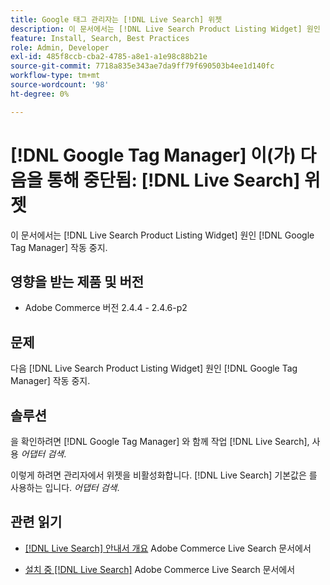 ```yaml
---
title: Google 태그 관리자는 [!DNL Live Search] 위젯
description: 이 문서에서는 [!DNL Live Search Product Listing Widget] 원인 [!DNL Google Tag Manager] 작동 중지.
feature: Install, Search, Best Practices
role: Admin, Developer
exl-id: 485f8ccb-cba2-4785-a8e1-a1e98c88b21e
source-git-commit: 7718a835e343ae7da9ff79f690503b4ee1d140fc
workflow-type: tm+mt
source-wordcount: '98'
ht-degree: 0%

---
```


# [!DNL Google Tag Manager] 이(가) 다음을 통해 중단됨: [!DNL Live Search] 위젯

이 문서에서는 [!DNL Live Search Product Listing Widget] 원인 [!DNL Google Tag Manager] 작동 중지.

## 영향을 받는 제품 및 버전

* Adobe Commerce 버전 2.4.4 - 2.4.6-p2

## 문제

다음 [!DNL Live Search Product Listing Widget] 원인 [!DNL Google Tag Manager] 작동 중지.

## 솔루션

을 확인하려면 [!DNL Google Tag Manager] 와 함께 작업 [!DNL Live Search], 사용 *어댑터 검색*.

이렇게 하려면 관리자에서 위젯을 비활성화합니다. [!DNL Live Search] 기본값은 를 사용하는 입니다. *어댑터 검색*.

## 관련 읽기

* [[!DNL Live Search] 안내서 개요](https://experienceleague.adobe.com/docs/commerce-merchant-services/live-search/guide-overview.html) Adobe Commerce Live Search 문서에서

* [설치 중 [!DNL Live Search]](https://experienceleague.adobe.com/docs/commerce-merchant-services/live-search/onboard/install.html) Adobe Commerce Live Search 문서에서
